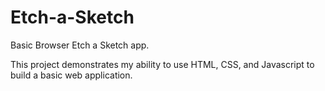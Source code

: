# Etch-a-Sketch
Basic Browser Etch a Sketch app. 

This project demonstrates my ability to use HTML, CSS, and Javascript to build a basic web application. 
